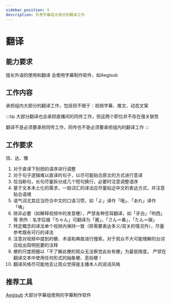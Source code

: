 ```yaml
---
sidebar_position: 4
description: 负责字幕组大部分的翻译工作
---
```


# 翻译

## 能力要求
擅长外语的使用和翻译
会使用字幕制作软件，如Aegisub

## 工作内容
承担组内大部分的翻译工作，包括但不限于：视频字幕、推文、动态文案

:::tip
大部分翻译也会承担直播间的同传工作，但这两个职位并不存在强关联性

翻译不是必须要承担同传工作，同传也不是必须要承担组内的翻译工作
:::

## 工作要求
信、达、雅

1.	对于直译下别扭的语序进行调整
2.	对于句子逻辑难以直译的句子，以尽可能贴合原文的方式进行意译
3.	恰当断句，长句尽量拆分成几个短句换行，必要时注意调整语序
4.	基于文本本土化的需求，一般词汇的译法应尽量贴近中文的表达方式，并注意贴合语境
5.	语气词尤其应当符合中文的口语习惯，如「よ」译作「哦」、「あれ」译作「咦」
6.	除非必要（如解释视频中的发音梗），严禁各种空耳翻译，如「牙白」「哟西」等
例外：名字后缀「ちゃん」可翻译为「酱」，「さん＝桑」，「たん＝碳」
7.	特定概念的译法单个视频内保持一致（除需要表达多义/双关的情况外），尽量参考既有可行的译法
8.	注意对视频中提到的梗、术语和典故进行搜索，对于观众不大可能理解的台词应给出简明扼要的注释
9.	梗的尺度把握以「不了解此梗的观众无法察觉此处有梗」为最低限度。
严禁在翻译文本中使用任何形式的抽象梗、恶俗梗！
10.	翻译风格尽可能地去让观众觉得是主播本人的说话风格

## 推荐工具
[Aegisub](https://github.com/Aegisub/Aegisub) 大部分字幕组使用的字幕制作软件